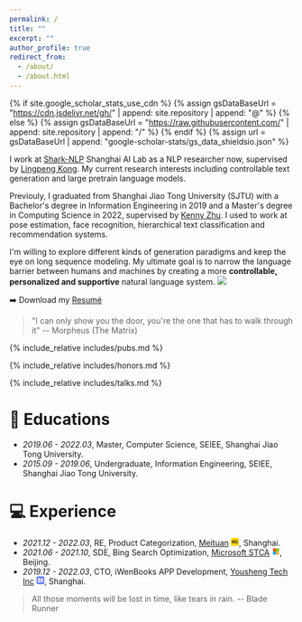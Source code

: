 ```yaml
---
permalink: /
title: ""
excerpt: ""
author_profile: true
redirect_from: 
  - /about/
  - /about.html
---
```


{% if site.google_scholar_stats_use_cdn %}
{% assign gsDataBaseUrl = "https://cdn.jsdelivr.net/gh/" | append: site.repository | append: "@" %}
{% else %}
{% assign gsDataBaseUrl = "https://raw.githubusercontent.com/" | append: site.repository | append: "/" %}
{% endif %}
{% assign url = gsDataBaseUrl | append: "google-scholar-stats/gs_data_shieldsio.json" %}

<span class='anchor' id='about-me'></span>


I work at [Shark-NLP](https://github.com/Shark-NLP) Shanghai AI Lab as a NLP researcher now, supervised by [Lingpeng Kong](https://ikekonglp.github.io/). My current research interests including controllable text generation and large pretrain language models. 

Previouly, I graduated from Shanghai Jiao Tong University (SJTU) with a Bachelor's degree in Information Engineering in 2019 and a Master's degree in Computing Science in 2022, supervised by [Kenny Zhu](https://www.cs.sjtu.edu.cn/~kzhu/). I used to work at pose estimation, face recognition, hierarchical text classification and recommendation systems.

I'm willing to explore different kinds of generation paradigms and keep the eye on long sequence modeling. My ultimate goal is to narrow the language barrier between humans and machines by creating a more **controllable, personalized and supportive** natural language system. <a href='https://scholar.google.com/citations?user=F86VNoMAAAAJ&hl=en'><img src="https://img.shields.io/endpoint?url={{ url | url_encode }}&logo=Google%20Scholar&labelColor=f6f6f6&color=9cf&style=flat&label=citations"></a>

➡️ Download my [Resumé](./uploads/resume.pdf)


> "I can only show you the door, you're the one that has to walk through it" -- Morpheus (The Matrix)


{% include_relative includes/pubs.md %}

{% include_relative includes/honors.md %}

{% include_relative includes/talks.md %}


# 📖 Educations
- *2019.06 - 2022.03*, Master, Computer Science, SEIEE, Shanghai Jiao Tong University. 
- *2015.09 - 2019.06*, Undergraduate, Information Engineering, SEIEE, Shanghai Jiao Tong University. 

# 💻 Experience
- *2021.12 - 2022.03*, RE, Product Categorization, [Meituan]() <img src='./images/meituan.svg' style='width: 1em;'>, Shanghai.
- *2021.06 - 2021.10*, SDE, Bing Search Optimization, [Microsoft STCA]() <img src='./images/Microsoft.svg' style='width: 1em;'>, Beijing.
- *2019.12 - 2022.03*, CTO, iWenBooks APP Development, [Yousheng Tech Inc]() <img src='./images/iwen.svg' style='width: 1em;'>, Shanghai.


> All those moments will be lost in time, like tears in rain. -- Blade Runner